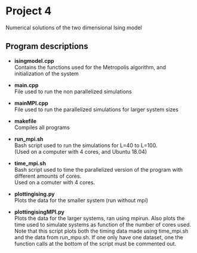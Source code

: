 # Project 4  
Numerical solutions of the two dimensional Ising model

## Program descriptions  
- **isingmodel.cpp**  
Contains the functions used for the Metropolis algorithm, and initialization of the system

- **main.cpp**  
File used to run the non parallelized simulations  

- **mainMPI.cpp**  
File used to run the parallelized simulations for larger system sizes  

- **makefile**  
Compiles all programs

- **run_mpi.sh**  
Bash script used to run the simulations for L=40 to L=100.  
(Used on a computer with 4 cores, and Ubuntu 18.04)  

- **time_mpi.sh**  
Bash script used to time the parallelized version of the program with different amounts of cores.  
Used on a comuter with 4 cores.  

- **plottingising.py**  
Plots the data for the smaller system (run without mpi)  

- **plottingisingMPI.py**  
Plots the data for the larger systems, ran using mpirun. Also plots the time used to simulate systems as function of the number of cores used.  
Note that this script plots both the timing data made using time_mpi.sh and the data from run_mpu.sh. If one only have one dataset, one the function calls at the bottom of the script must be commented out.